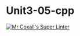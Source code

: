 # Unit3-05-cpp
[![Mr Coxall's Super Linter](https://github.com/ICS3U-Programming-DanielM/Unit3-05-cpp/workflows/Mr%20Coxall's%20Super%20Linter/badge.svg)](https://github.com/ICS3U-Programming-DanielM/Unit3-05-cpp/actions/)
